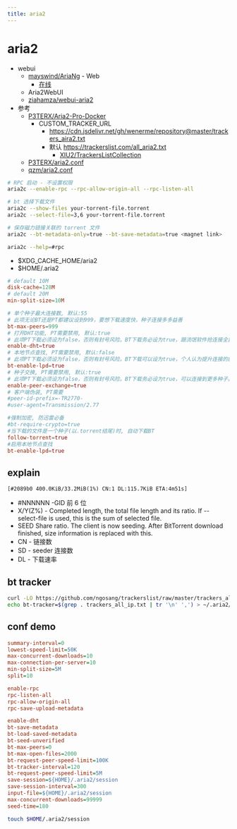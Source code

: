 ```yaml
---
title: aria2
---
```


# aria2

- webui
  - [mayswind/AriaNg](https://github.com/mayswind/AriaNg) - Web
    - [在线](http://ariang.mayswind.net/latest)
  - Aria2WebUI
  - [ziahamza/webui-aria2](https://github.com/ziahamza/webui-aria2)
- 参考
  - [P3TERX/Aria2-Pro-Docker](https://github.com/P3TERX/Aria2-Pro-Docker)
    - CUSTOM_TRACKER_URL
      - https://cdn.jsdelivr.net/gh/wenerme/repository@master/trackers_aira2.txt
      - 默认 https://trackerslist.com/all_aria2.txt
        - [XIU2/TrackersListCollection](https://github.com/XIU2/TrackersListCollection)
  - [P3TERX/aria2.conf](https://github.com/P3TERX/aria2.conf)
  - [qzm/aria2.conf](https://gist.github.com/qzm/a54559726896d5e6bf21adf2363ad334)

```bash
# RPC 启动 - 不设置权限
aria2c --enable-rpc --rpc-allow-origin-all --rpc-listen-all

# bt 选择下载文件
aria2c --show-files your-torrent-file.torrent
aria2c --select-file=3,6 your-torrent-file.torrent

# 保存磁力链接关联的 torrent 文件
aria2c --bt-metadata-only=true --bt-save-metadata=true <magnet link>

aria2c --help=#rpc
```

- $XDG_CACHE_HOME/aria2
- $HOME/.aria2

```conf
# default 10M
disk-cache=128M
# default 20M
min-split-size=10M

# 单个种子最大连接数, 默认:55
# 此项无论BT还是PT都建议设到999，要想下载速度快，种子连接多多益善
bt-max-peers=999
# 打开DHT功能, PT需要禁用, 默认:true
# 此项PT下载必须设为false，否则有封号风险。BT下载务必设为true，跟流氓软件抢连接全靠它。
enable-dht=true
# 本地节点查找, PT需要禁用, 默认:false
# 此项PT下载必须设为false，否则有封号风险。BT下载可以设为true，个人认为提升连接的能力并不强，但总好过没有吧。
bt-enable-lpd=true
# 种子交换, PT需要禁用, 默认:true
# 此项PT下载必须设为false，否则有封号风险。BT下载务必设为true，可以连接到更多种子。
enable-peer-exchange=true
# 客户端伪装, PT需要
#peer-id-prefix=-TR2770-
#user-agent=Transmission/2.77

#强制加密, 防迅雷必备
#bt-require-crypto=true
#当下载的文件是一个种子(以.torrent结尾)时, 自动下载BT
follow-torrent=true
#启用本地节点查找
bt-enable-lpd=true
```

## explain

```
[#2089b0 400.0KiB/33.2MiB(1%) CN:1 DL:115.7KiB ETA:4m51s]
```

- #NNNNNN -GID 前 6 位
- X/Y(Z%) - Completed length, the total file length and its ratio. If --select-file is used, this is the sum of selected file.
- SEED Share ratio. The client is now seeding. After BitTorrent download finished, size information is replaced with this.
- CN - 链接数
- SD - seeder 连接数
- DL - 下载速率

## bt tracker

```bash
curl -LO https://github.com/ngosang/trackerslist/raw/master/trackers_all_ip.txt
echo bt-tracker=$(grep . trackers_all_ip.txt | tr '\n' ',') > ~/.aria2/aria2.conf
```

## conf demo

```ini
summary-interval=0
lowest-speed-limit=50K
max-concurrent-downloads=10
max-connection-per-server=10
min-split-size=5M
split=10

enable-rpc
rpc-listen-all
rpc-allow-origin-all
rpc-save-upload-metadata

enable-dht
bt-save-metadata
bt-load-saved-metadata
bt-seed-unverified
bt-max-peers=0
bt-max-open-files=2000
bt-request-peer-speed-limit=100K
bt-tracker-interval=120
bt-request-peer-speed-limit=5M
save-session=${HOME}/.aria2/session
save-session-interval=300
input-file=${HOME}/.aria2/session
max-concurrent-downloads=99999
seed-time=180
```

```bash
touch $HOME/.aria2/session
```
